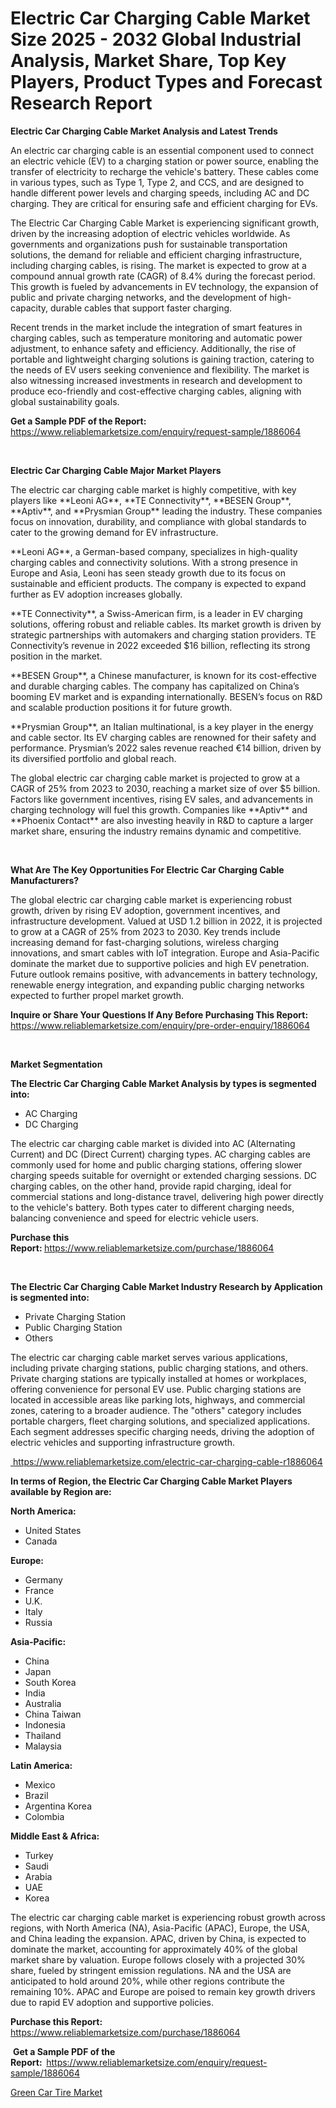 <p><h1>Electric Car Charging Cable Market Size 2025 - 2032 Global Industrial Analysis, Market Share, Top Key Players, Product Types and Forecast Research Report</h1></p><p><strong>Electric Car Charging Cable Market Analysis and Latest Trends</strong></p>
<p><p>An electric car charging cable is an essential component used to connect an electric vehicle (EV) to a charging station or power source, enabling the transfer of electricity to recharge the vehicle's battery. These cables come in various types, such as Type 1, Type 2, and CCS, and are designed to handle different power levels and charging speeds, including AC and DC charging. They are critical for ensuring safe and efficient charging for EVs.</p><p>The Electric Car Charging Cable Market is experiencing significant growth, driven by the increasing adoption of electric vehicles worldwide. As governments and organizations push for sustainable transportation solutions, the demand for reliable and efficient charging infrastructure, including charging cables, is rising. The market is expected to grow at a compound annual growth rate (CAGR) of 8.4% during the forecast period. This growth is fueled by advancements in EV technology, the expansion of public and private charging networks, and the development of high-capacity, durable cables that support faster charging.</p><p>Recent trends in the market include the integration of smart features in charging cables, such as temperature monitoring and automatic power adjustment, to enhance safety and efficiency. Additionally, the rise of portable and lightweight charging solutions is gaining traction, catering to the needs of EV users seeking convenience and flexibility. The market is also witnessing increased investments in research and development to produce eco-friendly and cost-effective charging cables, aligning with global sustainability goals.</p></p>
<p><strong>Get a Sample PDF of the Report:&nbsp;</strong> <a href="https://www.reliablemarketsize.com/enquiry/request-sample/1886064?utm_campaign=1845&utm_medium=2&utm_source=Github&utm_content=ia&utm_term=23012025&utm_id=electric-car-charging-cable">https://www.reliablemarketsize.com/enquiry/request-sample/1886064</a></p>
<p>&nbsp;</p>
<p><strong>Electric Car Charging Cable Major Market Players</strong></p>
<p><p>The electric car charging cable market is highly competitive, with key players like **Leoni AG**, **TE Connectivity**, **BESEN Group**, **Aptiv**, and **Prysmian Group** leading the industry. These companies focus on innovation, durability, and compliance with global standards to cater to the growing demand for EV infrastructure.</p><p>**Leoni AG**, a German-based company, specializes in high-quality charging cables and connectivity solutions. With a strong presence in Europe and Asia, Leoni has seen steady growth due to its focus on sustainable and efficient products. The company is expected to expand further as EV adoption increases globally.</p><p>**TE Connectivity**, a Swiss-American firm, is a leader in EV charging solutions, offering robust and reliable cables. Its market growth is driven by strategic partnerships with automakers and charging station providers. TE Connectivity’s revenue in 2022 exceeded $16 billion, reflecting its strong position in the market.</p><p>**BESEN Group**, a Chinese manufacturer, is known for its cost-effective and durable charging cables. The company has capitalized on China’s booming EV market and is expanding internationally. BESEN’s focus on R&D and scalable production positions it for future growth.</p><p>**Prysmian Group**, an Italian multinational, is a key player in the energy and cable sector. Its EV charging cables are renowned for their safety and performance. Prysmian’s 2022 sales revenue reached €14 billion, driven by its diversified portfolio and global reach.</p><p>The global electric car charging cable market is projected to grow at a CAGR of 25% from 2023 to 2030, reaching a market size of over $5 billion. Factors like government incentives, rising EV sales, and advancements in charging technology will fuel this growth. Companies like **Aptiv** and **Phoenix Contact** are also investing heavily in R&D to capture a larger market share, ensuring the industry remains dynamic and competitive.</p></p>
<p>&nbsp;</p>
<p><strong>What Are The Key Opportunities For Electric Car Charging Cable Manufacturers?</strong></p>
<p><p>The global electric car charging cable market is experiencing robust growth, driven by rising EV adoption, government incentives, and infrastructure development. Valued at USD 1.2 billion in 2022, it is projected to grow at a CAGR of 25% from 2023 to 2030. Key trends include increasing demand for fast-charging solutions, wireless charging innovations, and smart cables with IoT integration. Europe and Asia-Pacific dominate the market due to supportive policies and high EV penetration. Future outlook remains positive, with advancements in battery technology, renewable energy integration, and expanding public charging networks expected to further propel market growth.</p></p>
<p><strong>Inquire or Share Your Questions If Any Before Purchasing This Report:</strong> <a href="https://www.reliablemarketsize.com/enquiry/pre-order-enquiry/1886064?utm_campaign=1845&utm_medium=2&utm_source=Github&utm_content=ia&utm_term=23012025&utm_id=electric-car-charging-cable">https://www.reliablemarketsize.com/enquiry/pre-order-enquiry/1886064</a></p>
<p>&nbsp;</p>
<p><strong>Market Segmentation</strong></p>
<p><strong>The Electric Car Charging Cable Market Analysis by types is segmented into:</strong></p>
<p><ul><li>AC Charging</li><li>DC Charging</li></ul></p>
<p><p>The electric car charging cable market is divided into AC (Alternating Current) and DC (Direct Current) charging types. AC charging cables are commonly used for home and public charging stations, offering slower charging speeds suitable for overnight or extended charging sessions. DC charging cables, on the other hand, provide rapid charging, ideal for commercial stations and long-distance travel, delivering high power directly to the vehicle's battery. Both types cater to different charging needs, balancing convenience and speed for electric vehicle users.</p></p>
<p><strong>Purchase this Report:&nbsp;</strong><a href="https://www.reliablemarketsize.com/purchase/1886064?utm_campaign=1845&utm_medium=2&utm_source=Github&utm_content=ia&utm_term=23012025&utm_id=electric-car-charging-cable">https://www.reliablemarketsize.com/purchase/1886064</a></p>
<p>&nbsp;</p>
<p><strong>The Electric Car Charging Cable Market Industry Research by Application is segmented into:</strong></p>
<p><ul><li>Private Charging Station</li><li>Public Charging Station</li><li>Others</li></ul></p>
<p><p>The electric car charging cable market serves various applications, including private charging stations, public charging stations, and others. Private charging stations are typically installed at homes or workplaces, offering convenience for personal EV use. Public charging stations are located in accessible areas like parking lots, highways, and commercial zones, catering to a broader audience. The "others" category includes portable chargers, fleet charging solutions, and specialized applications. Each segment addresses specific charging needs, driving the adoption of electric vehicles and supporting infrastructure growth.</p></p>
<p><a href="https://www.reliablemarketsize.com/electric-car-charging-cable-r1886064?utm_campaign=1845&utm_medium=2&utm_source=Github&utm_content=ia&utm_term=23012025&utm_id=electric-car-charging-cable">&nbsp;https://www.reliablemarketsize.com/electric-car-charging-cable-r1886064</a></p>
<p><strong>In terms of Region, the Electric Car Charging Cable Market Players available by Region are:</strong></p>
<p>
    <p> <strong> North America: </strong>
        <ul>
            <li>United States</li>
            <li>Canada</li>
        </ul>
        </p> 
    <p> <strong> Europe: </strong>
        <ul>
            <li>Germany</li>
            <li>France</li>
            <li>U.K.</li>
            <li>Italy</li>
            <li>Russia</li>
        </ul>
        </p> 
    <p> <strong> Asia-Pacific: </strong>
        <ul>
            <li>China</li>
            <li>Japan</li>
            <li>South Korea</li>
            <li>India</li>
            <li>Australia</li>
            <li>China Taiwan</li>
            <li>Indonesia</li>
            <li>Thailand</li>
            <li>Malaysia</li>
        </ul>
        </p> 
    <p> <strong> Latin America: </strong>
        <ul>
            <li>Mexico</li>
            <li>Brazil</li>
            <li>Argentina Korea</li>
            <li>Colombia</li>
        </ul>
        </p> 
    <p> <strong> Middle East & Africa: </strong>
        <ul>
            <li>Turkey</li>
            <li>Saudi</li>
            <li>Arabia</li>
            <li>UAE</li>
            <li>Korea</li>
        </ul>
    </p>
    </p>
<p><p>The electric car charging cable market is experiencing robust growth across regions, with North America (NA), Asia-Pacific (APAC), Europe, the USA, and China leading the expansion. APAC, driven by China, is expected to dominate the market, accounting for approximately 40% of the global market share by valuation. Europe follows closely with a projected 30% share, fueled by stringent emission regulations. NA and the USA are anticipated to hold around 20%, while other regions contribute the remaining 10%. APAC and Europe are poised to remain key growth drivers due to rapid EV adoption and supportive policies.</p></p>
<p><strong>Purchase this Report: </strong><a href="https://www.reliablemarketsize.com/purchase/1886064?utm_campaign=1845&utm_medium=2&utm_source=Github&utm_content=ia&utm_term=23012025&utm_id=electric-car-charging-cable">https://www.reliablemarketsize.com/purchase/1886064</a></p>
<p>&nbsp;<strong>Get a Sample PDF of the Report:&nbsp;&nbsp;</strong><a href="https://www.reliablemarketsize.com/enquiry/request-sample/1886064?utm_campaign=1845&utm_medium=2&utm_source=Github&utm_content=ia&utm_term=23012025&utm_id=electric-car-charging-cable">https://www.reliablemarketsize.com/enquiry/request-sample/1886064</a></p>
<p><strong></strong></p>
<p><p><a href="https://github.com/RickHolmes3/Market-Research-Report-List-7/blob/main/green-car-tire-market.md?utm_campaign=1845&utm_medium=2&utm_source=Github&utm_content=ia&utm_term=23012025&utm_id=electric-car-charging-cable">Green Car Tire Market</a></p></p>